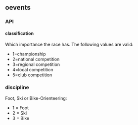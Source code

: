 ## oevents

### API

#### classification
Which importance the race has. The following values are valid:
 - 1=championship
 - 2=national competition
 - 3=regional competition
 - 4=local competition
 - 5=club competition

 ### discipline
 Foot, Ski or Bike-Orienteering:
  - 1 = Foot
  - 2 = Ski
  - 3 = Bike